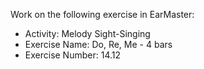 Work on the following exercise in EarMaster:
- Activity: Melody Sight-Singing
- Exercise Name: Do, Re, Me - 4 bars
- Exercise Number: 14.12
